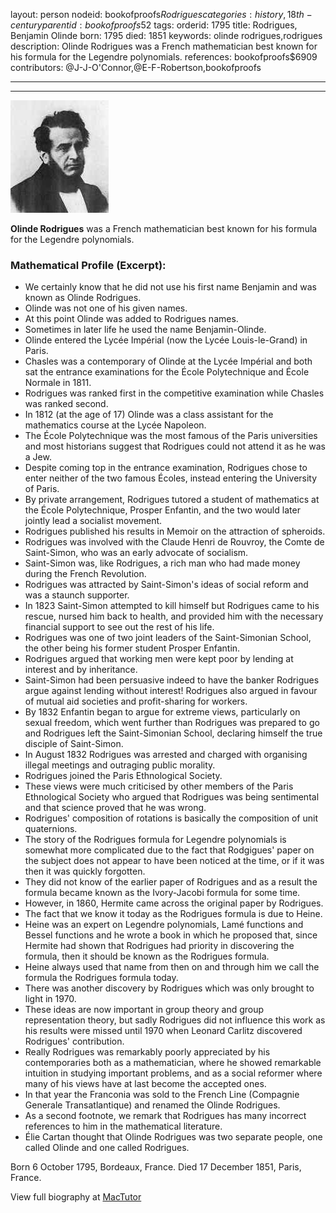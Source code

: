 layout: person
nodeid: bookofproofs$Rodrigues
categories: history,18th-century
parentid: bookofproofs$52
tags: 
orderid: 1795
title: Rodrigues, Benjamin Olinde
born: 1795
died: 1851
keywords: olinde rodrigues,rodrigues
description: Olinde Rodrigues was a French mathematician best known for his formula for the Legendre polynomials.
references: bookofproofs$6909
contributors: @J-J-O'Connor,@E-F-Robertson,bookofproofs

---



---

![Rodrigues.jpg](https://github.com/bookofproofs/bookofproofs.github.io/blob/main/_sources/_assets/images/portraits/Rodrigues.jpg?raw=true)

**Olinde Rodrigues** was a French mathematician best known for his formula for the Legendre polynomials.

### Mathematical Profile (Excerpt):
* We certainly know that he did not use his first name Benjamin and was known as Olinde Rodrigues.
* Olinde was not one of his given names.
* At this point Olinde was added to Rodrigues names.
* Sometimes in later life he used the name Benjamin-Olinde.
* Olinde entered the Lycée Impérial (now the Lycée Louis-le-Grand) in Paris.
* Chasles was a contemporary of Olinde at the Lycée Impérial and both sat the entrance examinations for the École Polytechnique and École Normale in 1811.
* Rodrigues was ranked first in the competitive examination while Chasles was ranked second.
* In 1812 (at the age of 17) Olinde was a class assistant for the mathematics course at the Lycée Napoleon.
* The École Polytechnique was the most famous of the Paris universities and most historians suggest that Rodrigues could not attend it as he was a Jew.
* Despite coming top in the entrance examination, Rodrigues chose to enter neither of the two famous Écoles, instead entering the University of Paris.
* By private arrangement, Rodrigues tutored a student of mathematics at the École Polytechnique, Prosper Enfantin, and the two would later jointly lead a socialist movement.
* Rodrigues published his results in Memoir on the attraction of spheroids.
* Rodrigues was involved with the Claude Henri de Rouvroy, the Comte de Saint-Simon, who was an early advocate of socialism.
* Saint-Simon was, like Rodrigues, a rich man who had made money during the French Revolution.
* Rodrigues was attracted by Saint-Simon's ideas of social reform and was a staunch supporter.
* In 1823 Saint-Simon attempted to kill himself but Rodrigues came to his rescue, nursed him back to health, and provided him with the necessary financial support to see out the rest of his life.
* Rodrigues was one of two joint leaders of the Saint-Simonian School, the other being his former student Prosper Enfantin.
* Rodrigues argued that working men were kept poor by lending at interest and by inheritance.
* Saint-Simon had been persuasive indeed to have the banker Rodrigues argue against lending without interest! Rodrigues also argued in favour of mutual aid societies and profit-sharing for workers.
* By 1832 Enfantin began to argue for extreme views, particularly on sexual freedom, which went further than Rodrigues was prepared to go and Rodrigues left the Saint-Simonian School, declaring himself the true disciple of Saint-Simon.
* In August 1832 Rodrigues was arrested and charged with organising illegal meetings and outraging public morality.
* Rodrigues joined the Paris Ethnological Society.
* These views were much criticised by other members of the Paris Ethnological Society who argued that Rodrigues was being sentimental and that science proved that he was wrong.
* Rodrigues' composition of rotations is basically the composition of unit quaternions.
* The story of the Rodrigues formula for Legendre polynomials is somewhat more complicated due to the fact that Rodgigues' paper on the subject does not appear to have been noticed at the time, or if it was then it was quickly forgotten.
* They did not know of the earlier paper of Rodrigues and as a result the formula became known as the Ivory-Jacobi formula for some time.
* However, in 1860, Hermite came across the original paper by Rodrigues.
* The fact that we know it today as the Rodrigues formula is due to Heine.
* Heine was an expert on Legendre polynomials, Lamé functions and Bessel functions and he wrote a book in which he proposed that, since Hermite had shown that Rodrigues had priority in discovering the formula, then it should be known as the Rodrigues formula.
* Heine always used that name from then on and through him we call the formula the Rodrigues formula today.
* There was another discovery by Rodrigues which was only brought to light in 1970.
* These ideas are now important in group theory and group representation theory, but sadly Rodrigues did not influence this work as his results were missed until 1970 when Leonard Carlitz discovered Rodrigues' contribution.
* Really Rodrigues was remarkably poorly appreciated by his contemporaries both as a mathematician, where he showed remarkable intuition in studying important problems, and as a social reformer where many of his views have at last become the accepted ones.
* In that year the Franconia was sold to the French Line (Compagnie Generale Transatlantique) and renamed the Olinde Rodrigues.
* As a second footnote, we remark that Rodrigues has many incorrect references to him in the mathematical literature.
* Élie Cartan thought that Olinde Rodrigues was two separate people, one called Olinde and one called Rodrigues.

Born 6 October 1795, Bordeaux, France. Died 17 December 1851, Paris, France.

View full biography at [MacTutor](https://mathshistory.st-andrews.ac.uk/Biographies/Rodrigues/)
